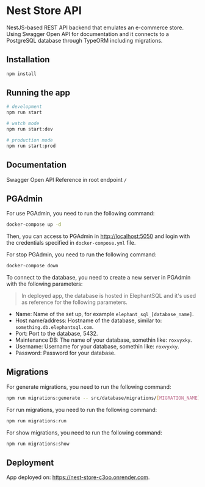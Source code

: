 # Nest Store API

NestJS-based REST API backend that emulates an e-commerce store. Using Swagger Open API for documentation and it connects to a PostgreSQL database through TypeORM including migrations.

## Installation

```bash
npm install
```

## Running the app

```bash
# development
npm run start

# watch mode
npm run start:dev

# production mode
npm run start:prod
```

## Documentation

Swagger Open API Reference in root endpoint `/`

## PGAdmin

For use PGAdmin, you need to run the following command:

```bash
docker-compose up -d
```

Then, you can access to PGAdmin in <http://localhost:5050> and login with the credentials specified in `docker-compose.yml` file.

For stop PGAdmin, you need to run the following command:

```bash
docker-compose down
```

To connect to the database, you need to create a new server in PGAdmin with the following parameters:

> In deployed app, the database is hosted in ElephantSQL and it's used as reference for the following parameters.

- Name: Name of the set up, for example `elephant_sql_[database_name]`.
- Host name/address: Hostname of the database, similar to: `something.db.elephantsql.com`.
- Port: Port to the database, 5432.
- Maintenance DB: The name of your database, somethin like: `roxvyxky`.
- Username: Username for your database, somethin like: `roxvyxky`.
- Password: Password for your database.

## Migrations

For generate migrations, you need to run the following command:

```bash
npm run migrations:generate -- src/database/migrations/[MIGRATION_NAME]
```

For run migrations, you need to run the following command:

```bash
npm run migrations:run
```

For show migrations, you need to run the following command:

```bash
npm run migrations:show
```

## Deployment

App deployed on: <https://nest-store-c3oo.onrender.com>.
